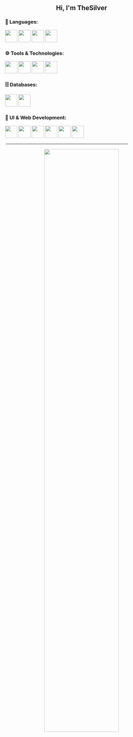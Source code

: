 <div align="center">
<h2>Hi, I'm TheSilver</h2>
</div>

<h3>📝 Languages:</h3>
<span>
  <img height="40" src="https://img.shields.io/badge/-Python-0c1017?style=for-the-badge&logo=python&logoColor=ffffff">
  <img height="40" src="https://img.shields.io/badge/-JavaScript-0c1017?style=for-the-badge&logo=javascript&logoColor=ffffff">
  <img height="40" src="https://img.shields.io/badge/-TypeScript-0c1017?style=for-the-badge&logo=typescript&logoColor=ffffff">
  <img height="40" src="https://img.shields.io/badge/-Bash-0c1017?style=for-the-badge&logo=gnubash&logoColor=ffffff">
</span>

<h3>⚙️ Tools & Technologies:</h3>
<span>
  <img height="40" src="https://img.shields.io/badge/-Linux-0c1017?style=for-the-badge&logo=linux&logoColor=ffffff">
  <img height="40" src="https://img.shields.io/badge/-Docker-0c1017?style=for-the-badge&logo=docker&logoColor=ffffff">
  <img height="40" src="https://img.shields.io/badge/-Git-0c1017?style=for-the-badge&logo=git&logoColor=ffffff">
  <img height="40" src="https://img.shields.io/badge/-Node.js-0c1017?style=for-the-badge&logo=node.js&logoColor=ffffff">
</span>

<h3>🗄️ Databases:</h3>
<span>
  <img height="40" src="https://img.shields.io/badge/-MySQL-0c1017?style=for-the-badge&logo=mysql&logoColor=ffffff">
  <img height="40" src="https://img.shields.io/badge/-SQLite-0c1017?style=for-the-badge&logo=sqlite&logoColor=ffffff">
</span>

<h3>🎨 UI & Web Development:</h3>
<span>
  <img height="40" src="https://img.shields.io/badge/-React-0c1017?style=for-the-badge&logo=react&logoColor=ffffff">
  <img height="40" src="https://img.shields.io/badge/-Vue.js-0c1017?style=for-the-badge&logo=vue.js&logoColor=ffffff">
  <img height="40" src="https://img.shields.io/badge/-TailwindCSS-0c1017?style=for-the-badge&logo=tailwindcss&logoColor=ffffff">
  <img height="40" src="https://img.shields.io/badge/-Bootstrap-0c1017?style=for-the-badge&logo=bootstrap&logoColor=ffffff">
  <img height="40" src="https://img.shields.io/badge/-HTML-0c1017?style=for-the-badge&logo=html5&logoColor=ffffff">
  <img height="40" src="https://img.shields.io/badge/-CSS-0c1017?style=for-the-badge&logo=css3&logoColor=ffffff">
</span>

<hr style="border: 2px solid #ffffff; width: 80%;">

<div align="center">
  <p>
    <a href="https://github.com/TheSilver1023">
      <img width="70%" src="https://github-readme-stats.vercel.app/api?username=TheSilver1023&hide_border=true&show_icons=true&title_color=E11111&icon_color=FF5733&text_color=FFFFFF&bg_color=0c1017">
    </a>
  </p>
</div>
